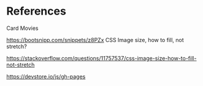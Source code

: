 # References

Card Movies

https://bootsnipp.com/snippets/z8PZx
CSS Image size, how to fill, not stretch?

https://stackoverflow.com/questions/11757537/css-image-size-how-to-fill-not-stretch


https://devstore.io/js/gh-pages